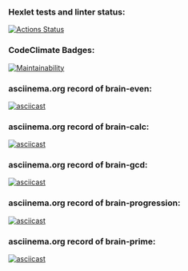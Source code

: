 ### Hexlet tests and linter status:
[![Actions Status](https://github.com/G3ntleM4n/frontend-project-44/actions/workflows/hexlet-check.yml/badge.svg)](https://github.com/G3ntleM4n/frontend-project-44/actions)
### CodeClimate Badges:
[![Maintainability](https://api.codeclimate.com/v1/badges/7d735a79f02ce3d770c6/maintainability)](https://codeclimate.com/github/G3ntleM4n/frontend-project-44/maintainability)
### asciinema.org record of brain-even:
[![asciicast](https://asciinema.org/a/orjnStCP9WKRs2RLzeAvJQwox.svg)](https://asciinema.org/a/orjnStCP9WKRs2RLzeAvJQwox)
### asciinema.org record of brain-calc:
[![asciicast](https://asciinema.org/a/03Ok2V8stmaVIw1qZ3zi1hsTm.svg)](https://asciinema.org/a/03Ok2V8stmaVIw1qZ3zi1hsTm)
### asciinema.org record of brain-gcd:
[![asciicast](https://asciinema.org/a/ilCvmqnX73NQdfHLDeGJftQg4.svg)](https://asciinema.org/a/ilCvmqnX73NQdfHLDeGJftQg4)
### asciinema.org record of brain-progression:
[![asciicast](https://asciinema.org/a/rXlpF0xmSdZeXWrrWv8GqnqEb.svg)](https://asciinema.org/a/rXlpF0xmSdZeXWrrWv8GqnqEb)
### asciinema.org record of brain-prime:
[![asciicast](https://asciinema.org/a/oBdDi3dj41r174zRYvL99aSBb.svg)](https://asciinema.org/a/oBdDi3dj41r174zRYvL99aSBb)
